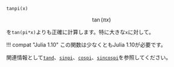 ```
tanpi(x)
```

$$
\tan(\pi x)
$$

を`tan(pi*x)`よりも正確に計算します。特に大きな`x`に対して。

!!! compat "Julia 1.10"
    この関数は少なくともJulia 1.10が必要です。


関連情報として[`tand`](@ref)、[`sinpi`](@ref)、[`cospi`](@ref)、[`sincospi`](@ref)を参照してください。
